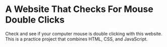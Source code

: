 # A Website That Checks For Mouse Double Clicks

Check and see if your computer mouse is double clicking with this website. This is a practice project that combines HTML, CSS, and JavaScript.